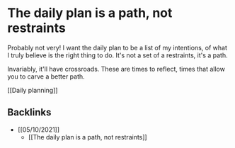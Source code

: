 # The daily plan is a path, not restraints
Probably not very! I want the daily plan to be a list of my intentions, of what I truly believe is the right thing to do. It's not a set of a restraints, it's a path.

Invariably, it'll have crossroads. These are times to reflect, times that allow you to carve a better path. 

[[Daily planning]]

## Backlinks
* [[05/10/2021]]
	* [[The daily plan is a path, not restraints]]

<!-- {BearID:8E8DB334-E2F9-4BBB-B566-CADE3EF75D1A-43384-000000B3C366F50E} -->

